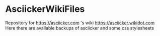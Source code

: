 # AsciickerWikiFiles
Repository for https://asciicker.com 's wiki https://asciicker.wikidot.com
Here there are available backups of asciicker and some css stylesheets
